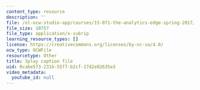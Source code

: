 ```yaml
---
content_type: resource
description: ''
file: /ol-ocw-studio-app/courses/15-071-the-analytics-edge-spring-2017/0cabe573231b55f7b2cf17d2e02635e3_isTQo2B_1Ng.vtt
file_size: 10757
file_type: application/x-subrip
learning_resource_types: []
license: https://creativecommons.org/licenses/by-nc-sa/4.0/
ocw_type: OCWFile
resourcetype: Other
title: 3play caption file
uid: 0cabe573-231b-55f7-b2cf-17d2e02635e3
video_metadata:
  youtube_id: null
---
```

